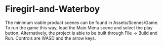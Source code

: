 # Firegirl-and-Waterboy

The minimum viable product scenes can be found in Assets/Scenes/Game. To run the game this way, load the Main Menu scene and select the play button.
Alternatively, the project is able to be built through File -> Build and Run.
Controls are WASD and the arrow keys.